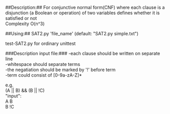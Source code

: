 ##Description:##
For conjunctive normal form(CNF) where each clause is a disjunction (a Boolean or operation) of two variables defines whether it is satisfied or not  
Complexity O(n^3)

##Using:##
SAT2.py 'file_name'
(default: "SAT2.py simple.txt")

test-SAT2.py for ordinary unittest

###Description input file:###
-each clause should be written on separate line  
-whitespace should separate terms  
-the negatiation should be marked by '!' before term  
-term could consist of [0-9a-zA-Z]*  
  
e.g.  
(A || B) && (B || !C)  
"input":  
A B  
B !C  